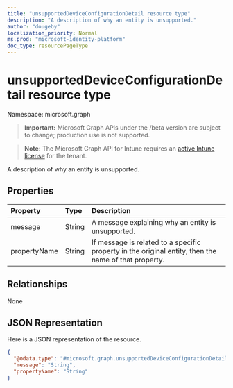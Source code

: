 ```yaml
---
title: "unsupportedDeviceConfigurationDetail resource type"
description: "A description of why an entity is unsupported."
author: "dougeby"
localization_priority: Normal
ms.prod: "microsoft-identity-platform"
doc_type: resourcePageType
---
```


# unsupportedDeviceConfigurationDetail resource type

Namespace: microsoft.graph

> **Important:** Microsoft Graph APIs under the /beta version are subject to change; production use is not supported.

> **Note:** The Microsoft Graph API for Intune requires an [active Intune license](https://go.microsoft.com/fwlink/?linkid=839381) for the tenant.

A description of why an entity is unsupported.

## Properties
|Property|Type|Description|
|:---|:---|:---|
|message|String|A message explaining why an entity is unsupported.|
|propertyName|String|If message is related to a specific property in the original entity, then the name of that property.|

## Relationships
None

## JSON Representation
Here is a JSON representation of the resource.
<!-- {
  "blockType": "resource",
  "@odata.type": "microsoft.graph.unsupportedDeviceConfigurationDetail"
}
-->
``` json
{
  "@odata.type": "#microsoft.graph.unsupportedDeviceConfigurationDetail",
  "message": "String",
  "propertyName": "String"
}
```





